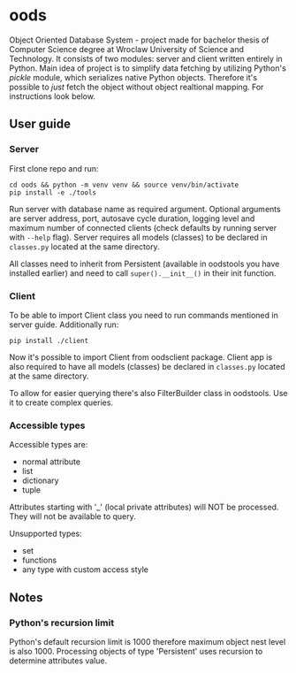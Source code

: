 # oods

Object Oriented Database System - project made for bachelor thesis of Computer Science degree at Wroclaw University of Science and Technology. It consists of two modules: server and client written entirely in Python. Main idea of project is to simplify data fetching by utilizing Python's *pickle* module, which serializes native Python objects. Therefore it's possible to *just* fetch the object without object realtional mapping. For instructions look below.

## User guide
### Server
First clone repo and run:

```
cd oods && python -m venv venv && source venv/bin/activate
pip install -e ./tools
```

Run server with database name as required argument. Optional arguments are server address, port, autosave cycle duration, logging level and maximum number of connected clients (check defaults by running server with ``--help`` flag). Server requires all models (classes) to be declared in ``classes.py`` located at the same directory. 

All classes need to inherit from Persistent (available in oodstools you have installed earlier) and need to call ``super().__init__()`` in their init function. 

### Client
To be able to import Client class you need to run commands mentioned in server guide. Additionally run:
```
pip install ./client
```
Now it's possible to import Client from oodsclient package. 
Client app is also required to have all models (classes) be declared in ``classes.py`` located at the same directory.

To allow for easier querying there's also FilterBuilder class in oodstools. Use it to create complex queries.

### Accessible types
Accessible types are:
 - normal attribute
 - list
 - dictionary
 - tuple

Attributes starting with '_' (local private attributes) will NOT be processed. They will not be available to query.

Unsupported types:
 - set
 - functions
 - any type with custom access style

## Notes

### Python's recursion limit
Python's default recursion limit is 1000 therefore maximum object nest level is also 1000. Processing objects of type 'Persistent' uses recursion to determine attributes value.


